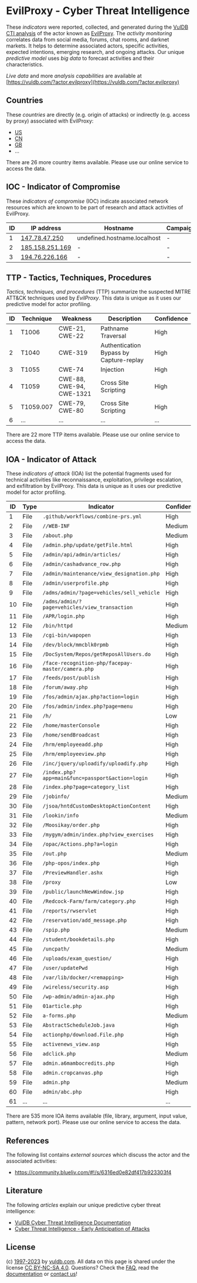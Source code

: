 # EvilProxy - Cyber Threat Intelligence

These _indicators_ were reported, collected, and generated during the [VulDB CTI analysis](https://vuldb.com/?kb.cti) of the actor known as [EvilProxy](https://vuldb.com/?actor.evilproxy). The _activity monitoring_ correlates data from social media, forums, chat rooms, and darknet markets. It helps to determine associated actors, specific activities, expected intentions, emerging research, and ongoing attacks. Our unique _predictive model_ uses _big data_ to forecast activities and their characteristics.

_Live data_ and more _analysis capabilities_ are available at [https://vuldb.com/?actor.evilproxy](https://vuldb.com/?actor.evilproxy)

## Countries

These _countries_ are directly (e.g. origin of attacks) or indirectly (e.g. access by proxy) associated with EvilProxy:

* [US](https://vuldb.com/?country.us)
* [CN](https://vuldb.com/?country.cn)
* [GB](https://vuldb.com/?country.gb)
* ...

There are 26 more country items available. Please use our online service to access the data.

## IOC - Indicator of Compromise

These _indicators of compromise_ (IOC) indicate associated network resources which are known to be part of research and attack activities of EvilProxy.

ID | IP address | Hostname | Campaign | Confidence
-- | ---------- | -------- | -------- | ----------
1 | [147.78.47.250](https://vuldb.com/?ip.147.78.47.250) | undefined.hostname.localhost | - | High
2 | [185.158.251.169](https://vuldb.com/?ip.185.158.251.169) | - | - | High
3 | [194.76.226.166](https://vuldb.com/?ip.194.76.226.166) | - | - | High

## TTP - Tactics, Techniques, Procedures

_Tactics, techniques, and procedures_ (TTP) summarize the suspected MITRE ATT&CK techniques used by _EvilProxy_. This data is unique as it uses our predictive model for actor profiling.

ID | Technique | Weakness | Description | Confidence
-- | --------- | -------- | ----------- | ----------
1 | T1006 | CWE-21, CWE-22 | Pathname Traversal | High
2 | T1040 | CWE-319 | Authentication Bypass by Capture-replay | High
3 | T1055 | CWE-74 | Injection | High
4 | T1059 | CWE-88, CWE-94, CWE-1321 | Cross Site Scripting | High
5 | T1059.007 | CWE-79, CWE-80 | Cross Site Scripting | High
6 | ... | ... | ... | ...

There are 22 more TTP items available. Please use our online service to access the data.

## IOA - Indicator of Attack

These _indicators of attack_ (IOA) list the potential fragments used for technical activities like reconnaissance, exploitation, privilege escalation, and exfiltration by EvilProxy. This data is unique as it uses our predictive model for actor profiling.

ID | Type | Indicator | Confidence
-- | ---- | --------- | ----------
1 | File | `.github/workflows/combine-prs.yml` | High
2 | File | `//WEB-INF` | Medium
3 | File | `/about.php` | Medium
4 | File | `/admin.php/update/getFile.html` | High
5 | File | `/admin/api/admin/articles/` | High
6 | File | `/admin/cashadvance_row.php` | High
7 | File | `/admin/maintenance/view_designation.php` | High
8 | File | `/admin/userprofile.php` | High
9 | File | `/adms/admin/?page=vehicles/sell_vehicle` | High
10 | File | `/adms/admin/?page=vehicles/view_transaction` | High
11 | File | `/APR/login.php` | High
12 | File | `/bin/httpd` | Medium
13 | File | `/cgi-bin/wapopen` | High
14 | File | `/dev/block/mmcblk0rpmb` | High
15 | File | `/DocSystem/Repos/getReposAllUsers.do` | High
16 | File | `/face-recognition-php/facepay-master/camera.php` | High
17 | File | `/feeds/post/publish` | High
18 | File | `/forum/away.php` | High
19 | File | `/fos/admin/ajax.php?action=login` | High
20 | File | `/fos/admin/index.php?page=menu` | High
21 | File | `/h/` | Low
22 | File | `/home/masterConsole` | High
23 | File | `/home/sendBroadcast` | High
24 | File | `/hrm/employeeadd.php` | High
25 | File | `/hrm/employeeview.php` | High
26 | File | `/inc/jquery/uploadify/uploadify.php` | High
27 | File | `/index.php?app=main&func=passport&action=login` | High
28 | File | `/index.php?page=category_list` | High
29 | File | `/jobinfo/` | Medium
30 | File | `/jsoa/hntdCustomDesktopActionContent` | High
31 | File | `/lookin/info` | Medium
32 | File | `/Moosikay/order.php` | High
33 | File | `/mygym/admin/index.php?view_exercises` | High
34 | File | `/opac/Actions.php?a=login` | High
35 | File | `/out.php` | Medium
36 | File | `/php-opos/index.php` | High
37 | File | `/PreviewHandler.ashx` | High
38 | File | `/proxy` | Low
39 | File | `/public/launchNewWindow.jsp` | High
40 | File | `/Redcock-Farm/farm/category.php` | High
41 | File | `/reports/rwservlet` | High
42 | File | `/reservation/add_message.php` | High
43 | File | `/spip.php` | Medium
44 | File | `/student/bookdetails.php` | High
45 | File | `/uncpath/` | Medium
46 | File | `/uploads/exam_question/` | High
47 | File | `/user/updatePwd` | High
48 | File | `/var/lib/docker/<remapping>` | High
49 | File | `/wireless/security.asp` | High
50 | File | `/wp-admin/admin-ajax.php` | High
51 | File | `01article.php` | High
52 | File | `a-forms.php` | Medium
53 | File | `AbstractScheduleJob.java` | High
54 | File | `actionphp/download.File.php` | High
55 | File | `activenews_view.asp` | High
56 | File | `adclick.php` | Medium
57 | File | `admin.a6mambocredits.php` | High
58 | File | `admin.cropcanvas.php` | High
59 | File | `admin.php` | Medium
60 | File | `admin/abc.php` | High
61 | ... | ... | ...

There are 535 more IOA items available (file, library, argument, input value, pattern, network port). Please use our online service to access the data.

## References

The following list contains _external sources_ which discuss the actor and the associated activities:

* https://community.blueliv.com/#!/s/6316ed0e82df417b923303f4

## Literature

The following _articles_ explain our unique predictive cyber threat intelligence:

* [VulDB Cyber Threat Intelligence Documentation](https://vuldb.com/?kb.cti)
* [Cyber Threat Intelligence - Early Anticipation of Attacks](https://www.scip.ch/en/?labs.20201022)

## License

(c) [1997-2023](https://vuldb.com/?kb.changelog) by [vuldb.com](https://vuldb.com/?kb.about). All data on this page is shared under the license [CC BY-NC-SA 4.0](https://creativecommons.org/licenses/by-nc-sa/4.0/). Questions? Check the [FAQ](https://vuldb.com/?kb.faq), read the [documentation](https://vuldb.com/?kb) or [contact us](https://vuldb.com/?contact)!
